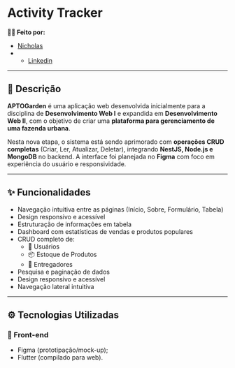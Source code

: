 #  Activity Tracker


**👨‍💻 Feito por:** 
- [Nicholas](https://github.com/taldoNicholas)
- - [Linkedin]((https://www.linkedin.com/in/nicholashcrangel/))

---

## 📖 Descrição

**APTOGarden** é uma aplicação web desenvolvida inicialmente para a disciplina de **Desenvolvimento Web I** e expandida em **Desenvolvimento Web II**, com o objetivo de criar uma **plataforma para gerenciamento de uma fazenda urbana**.

Nesta nova etapa, o sistema está sendo aprimorado com **operações CRUD completas** (Criar, Ler, Atualizar, Deletar), integrando **NestJS, Node.js e MongoDB** no backend. A interface foi planejada no **Figma** com foco em experiência do usuário e responsividade.

---

## ✨ Funcionalidades

- Navegação intuitiva entre as páginas (Início, Sobre, Formulário, Tabela)
- Design responsivo e acessível
- Estruturação de informações em tabela
- Dashboard com estatísticas de vendas e produtos populares
- CRUD completo de:
  - 👥 Usuários
  - 📦 Estoque de Produtos
  - 🚚 Entregadores
- Pesquisa e paginação de dados
- Design responsivo e acessível
- Navegação lateral intuitiva

---

## ⚙️ Tecnologias Utilizadas

### 🎨 Front-end
- Figma (prototipação/mock-up);
- Flutter (compilado para web).



